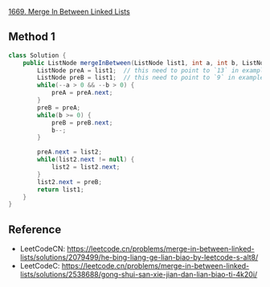 [1669. Merge In Between Linked Lists](https://leetcode.com/problems/merge-in-between-linked-lists/description/)


## Method 1
```java
class Solution {
    public ListNode mergeInBetween(ListNode list1, int a, int b, ListNode list2) {
        ListNode preA = list1;  // this need to point to `13` in example 1
        ListNode preB = list1;  // this need to point to `9` in example 1
        while(--a > 0 && --b > 0) {
            preA = preA.next;
        }
        preB = preA;
        while(b >= 0) {
            preB = preB.next;
            b--;
        }

        preA.next = list2;
        while(list2.next != null) {
            list2 = list2.next;
        }
        list2.next = preB;
        return list1;
    }
}
```


## Reference
* LeetCodeCN: https://leetcode.cn/problems/merge-in-between-linked-lists/solutions/2079499/he-bing-liang-ge-lian-biao-by-leetcode-s-alt8/
* LeetCodeC: https://leetcode.cn/problems/merge-in-between-linked-lists/solutions/2538688/gong-shui-san-xie-jian-dan-lian-biao-ti-4k20i/